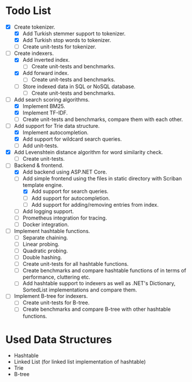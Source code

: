 # Todo List

- [x] Create tokenizer.
    - [x] Add Turkish stemmer support to tokenizer.
    - [x] Add Turkish stop words to tokenizer.
    - [ ] Create unit-tests for tokenizer.
- [ ] Create indexers.
    - [x] Add inverted index.
      - [ ] Create unit-tests and benchmarks.
    - [x] Add forward index.
      - [ ] Create unit-tests and benchmarks.
    - [ ] Store indexed data in SQL or NoSQL database.
      - [ ] Create unit-tests and benchmarks.
- [ ] Add search scoring algorithms.
  - [x] Implement BM25.
  - [x] Implement TF-IDF.
  - [ ] Create unit-tests and benchmarks, compare them with each other.
- [ ] Add support for Trie data structure.
  - [x] Implement autocompletion.
  - [x] Add support for wildcard search queries.
  - [ ] Add unit-tests.
- [x] Add Levenshtein distance algorithm for word similarity check.
  - [ ] Create unit-tests.
- [ ] Backend & frontend.
  - [x] Add backend using ASP.NET Core.
  - [ ] Add simple frontend using the files in static directory with Scriban template engine.
    - [x] Add support for search queries.
    - [ ] Add support for autocompletion.
    - [ ] Add support for adding/removing entries from index.
  - [ ] Add logging support.
  - [ ] Prometheus integration for tracing.
  - [ ] Docker integration.
- [ ] Implement hashtable functions.
  - [ ] Separate chaining.
  - [ ] Linear probing.
  - [ ] Quadratic probing.
  - [ ] Double hashing.
  - [ ] Create unit-tests for all hashtable functions.
  - [ ] Create benchmarks and compare hashtable functions of in terms of performance, cluttering etc.
  - [ ] Add hashtable support to indexers as well as .NET's Dictionary, SortedList implementations and compare them.
- [ ] Implement B-tree for indexers.
  - [ ] Create unit-tests for B-tree.
  - [ ] Create benchmarks and compare B-tree with other hashtable functions.

# Used Data Structures

- Hashtable
- Linked List (for linked list implementation of hashtable)
- Trie
- B-tree